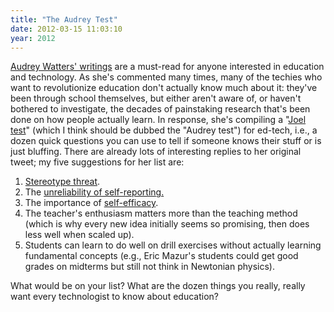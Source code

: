 ```yaml
---
title: "The Audrey Test"
date: 2012-03-15 11:03:10
year: 2012
---
```

<p><a href="http://hackeducation.com/">Audrey Watters' writings</a> are a must-read for anyone interested in education and technology. As she's commented many times, many of the techies who want to revolutionize education don't actually know much about it: they've been through school themselves, but either aren't aware of, or haven't bothered to investigate, the decades of painstaking research that's been done on how people actually learn. In response, she's compiling a "<a href="http://www.joelonsoftware.com/articles/fog0000000043.html">Joel test</a>" (which I think should be dubbed the "Audrey test") for ed-tech, i.e., a dozen quick questions you can use to tell if someone knows their stuff or is just bluffing. There are already lots of interesting replies to her original tweet; my five suggestions for her list are:</p>
<ol>
  <li><a href="http://en.wikipedia.org/wiki/Stereotype_threat">Stereotype threat</a>.</li>
  <li>The <a href="http://larrycuban.wordpress.com/2012/03/14/dilemmas-in-researching-technology-in-schools-part-2/">unreliability of self-reporting.</a></li>
  <li>The importance of <a href="http://en.wikipedia.org/wiki/Self-efficacy">self-efficacy</a>.</li>
  <li>The teacher's enthusiasm matters more than the teaching method (which is why every new idea initially seems so promising, then does less well when scaled up).</li>
  <li>Students can learn to do well on drill exercises without actually learning fundamental concepts (e.g., Eric Mazur's students could get good grades on midterms but still not think in Newtonian physics).</li>
</ol>
<p>What would be on your list? What are the dozen things you really, really want every technologist to know about education?</p>

